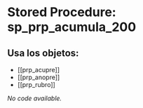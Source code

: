 # Stored Procedure: sp_prp_acumula_200

## Usa los objetos:
- [[prp_acupre]]
- [[prp_anopre]]
- [[prp_rubro]]

*No code available.*
